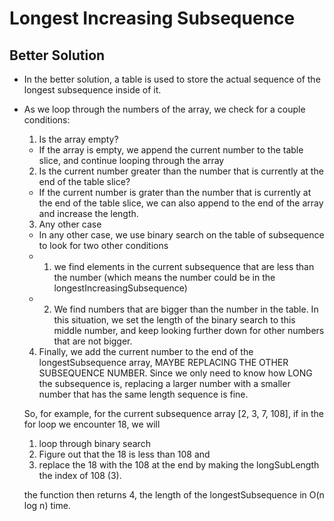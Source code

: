 # Longest Increasing Subsequence

## Better Solution
- In the better solution, a table is used to store the actual sequence of the longest subsequence inside of it.
- As we loop through the numbers of the array, we check for a couple conditions:
	1. Is the array empty?
	- If the array is empty, we append the current number to the table slice, and continue looping through the array
	2. Is the current number greater than the number that is currently at the end of the table slice?
	- If the current number is grater than the number that is currently at the end of the table slice, we can also append to the end of the array and increase the length.
	3. Any other case
	- In any other case, we use binary search on the table of subsequence to look for two other conditions
	- 1. we find elements in the current subsequence that are less than the number (which means the number could be in the longestIncreasingSubsequence)
	- 2. We find numbers that are bigger than the number in the table.  In this situation, we set the length of the binary search to this middle number, and keep looking further down for other numbers that are not bigger.
	4. Finally, we add the current number to the end of the longestSubsequence array, MAYBE REPLACING THE OTHER SUBSEQUENCE NUMBER.  Since we only need to know how LONG the subsequence is, replacing a larger number with a smaller number that has the same length sequence is fine.
	
	So, for example, for the current subsequence array [2, 3, 7, 108], if in the for loop we encounter 18, we will
	1. loop through binary search
	2. Figure out that the 18 is less than 108 and
	3. replace the 18 with the 108 at the end by making the longSubLength the index of 108 (3).

	the function then returns 4, the length of the longestSubsequence in O(n log n) time.
